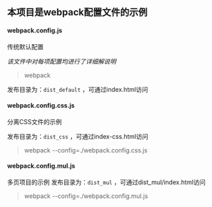 ## 本项目是webpack配置文件的示例

#### webpack.config.js

传统默认配置

_该文件中对每项配置均进行了详细解说明_

> webpack

发布目录为：`dist_default` ，可通过index.html访问

#### webpack.config.css.js

分离CSS文件的示例

发布目录为：`dist_css` ，可通过index-css.html访问

> webpack  --config=./webpack.config.css.js

#### webpack.config.mul.js

多页项目的示例
发布目录为：`dist_mul` ，可通过dist_mul/index.html访问
> webpack  --config=./webpack.config.mul.js